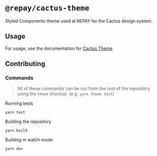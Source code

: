 # `@repay/cactus-theme`

Styled Components theme used at REPAY for the Cactus design system.

## Usage

For usage, see the documentation for [Cactus Theme](../../docs/Theme/README.md)

## Contributing

### Commands

> All of these commands can be run from the root of the repository using the `theme` shortcut. (e.g. `yarn theme test`)

Running tests

`yarn test`

Building the repository

`yarn build`

Building in watch mode

`yarn dev`
